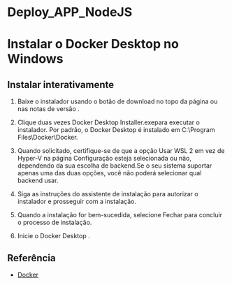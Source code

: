 # Deploy_APP_NodeJS

# Instalar o Docker Desktop no Windows

## Instalar interativamente
1. Baixe o instalador usando o botão de download no topo da página ou nas notas de versão .

2. Clique duas vezes Docker Desktop Installer.exepara executar o instalador. Por padrão, o Docker Desktop é instalado em C:\Program Files\Docker\Docker.

3. Quando solicitado, certifique-se de que a opção Usar WSL 2 em vez de Hyper-V na página Configuração esteja selecionada ou não, dependendo da sua escolha de backend.Se o seu sistema suportar apenas uma das duas opções, você não poderá selecionar qual backend usar.

4. Siga as instruções do assistente de instalação para autorizar o instalador e prosseguir com a instalação.

5. Quando a instalação for bem-sucedida, selecione Fechar para concluir o processo de instalação.

6. Inicie o Docker Desktop .

## Referência 
- [Docker](https://app.docker.com/)
